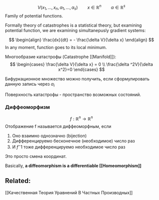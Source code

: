 $$
V(x_{1}, \dots, x_{n}, \alpha_{1}, \dots, \alpha_{s}) \qquad x \in \mathbb{R}^n \qquad \alpha \in \mathbb{R}^s
$$
Family of potential functions.

Formally theory of catastrophes is a statistical theory, but examining potential function, we are examining simultanepusly gradient systems:

$$
\begin{align}
\frac{dx}{dt} = - \frac{\delta V}{\delta x}
\end{align}
$$
In any moment, function goes to its local minimum. 

Многообразие катастрофы (Catastrophe [[Manifold]]):
$$
\begin{cases}
\frac{\delta V}{\delta x} = 0 \\
 \frac{\delta ^2V}{\delta x^2}=0
\end{cases}
$$

Бифуркационное множество можно получить, если сформулировать данную запись через $\alpha_{i}$

Поверхность катастрофы - пространство возможных состояний.

### Диффеоморфизм
$$
f: \mathbb{R}^n \to \mathbb{R}^n
$$
Отображение f называется диффеоморфным, если 
1) Оно взаимно однозначно (bijection)
2) Дифференцируемо бесконечное (необходимое) число раз
3) И $f^-1$ тоже дифференцируемо необходимое число раз

Это просто смена координат.

Basically, **a diffeomorphism is a differentiable [[Homeomorphism]]**


## Related:
[[Качественная Теория Уравнений В Частных Производных]]

